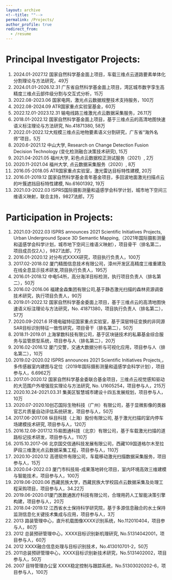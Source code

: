 ```yaml
---
layout: archive
<!--title: ""-->
permalink: /Projects/
author_profile: true
redirect_from:
  - /resume
---
```


# Principal Investigator Projects:
1.	2024.01-2027.12 国家自然科学基金面上项目，车载三维点云道路要素单体化分割理论与方法研究，49万
2.	2024.01.01-2026.12.31 广东省自然科学基金面上项目，湾区城市数字孪生高精度三维点云部件级分割与交互式分析，15万
3.  2022.08-2023.06 国家电网，激光点云数据规整技术支持服务，100万
4.	2022.08-2024.09 ATR国家重点实验室基金，60万
5.	2022.12.01-2023.12.31 输电线路三维激光点云数据采集服务，26.11万
6.	2018.01-2022.12 国家自然科学基金面上项目，基于三维点云的高清地图快速语义标注理论与方法研究, No.41871380, 58万
7.	2022.01-2022.12大规模三维点云地物要素语义分割研究，广东省“海外名师”项目，5万
8.	2020.6-2021.12 中山大学, Research on Change Detection Fusion Decision Technology (变化检测融合决策技术研究), 15万
9.	2021.04-2021.05 福州大学, 彩色点云数据校正测试服务（2021）, 2万
10.	2020.11-2021.04 福州大学, 点云数据采集服务（2020）, 8万
11.	2016.05-2018.05 ATR国家重点实验室，激光雷达目标特性建模, 20万
12.	2016.01-2019.12 国家自然科学基金青年基金项目，多回波地面激光扫描点云的叶簇遮挡目标特性建模, No.61601392, 19万
13.	2021.03-2022.03 ISPRS国际摄影测量和遥感学会科学计划，城市地下空间三维语义映射，联合主持，9827法郎，7万

# Participation in Projects:
1.	2021.03-2022.03 ISPRS announces 2021 Scientific Initiatives Projects, Urban Underground Space 3D Semantic Mapping,（2021年国际摄影测量和遥感学会科学计划，城市地下空间三维语义映射），项目骨干（排名第二，项目成员仅2人），9827法郎，7万
2.	2016.01-2020.12 对分布式XXXX研究，项目执行负责人，100万
3.	2017.02-2018.02 厦门精图信息技术有限公司，漳州开发区高精度三维重建及在线全息显示技术研发,项目执行负责人，195万
4.	2016.01-2018.12 中电54所，高分海洋目标检测，执行项目负责人（排名第二），50万
5.	2016.02-2016.06 福建金森集团有限公司,基于静态激光扫描的森林资源调查技术研究，执行项目负责人，90万
6.	2019.01-2022.12 国家自然科学基金委面上项目，基于三维点云的高清地图快速语义标注理论与方法研究，No. 41871380，项目执行负责人（排名第二），57万
7.	2020.09-2021.6 环境电磁特征国家重点实验室，基于深层特征变换的非同源SAR目标识别特征一致性研究，项目骨干（排名第二），50万
8.	2018.11-2019.01 上海掌数科技有限公司，基于区块链技术的私募基金综合服务与监管原型系统，项目参与人（排名第二），20万
9.	2016.02-2016.12 厦门交警，交通大数据分析与可视化应用，项目参与人（排名第二），10万
10.	2019.02-2020.02  ISPRS announces 2021 Scientific Initiatives Projects,，多传感器室内建图与定位（2019年国际摄影测量和遥感学会科学计划），项目参与人，6.6962万
11.	2017.01-2020.12 国家自然科学基金委联合基金项目，三维点云视觉感知驱动的大范围户外增强现实理论与方法研究, No. U1605254，项目参与人，215万
12.	2020.10.24-2021.03.31 集美区智慧城市建设十四五发展规划，项目参与人，10万
13.	2020.07-2020.10创芯国际生物科技（广州）有限公司，基于显微影像的类器官芯片质量自动评估系统研发，项目参与人，50万
14.	2017.06-2017.08 纵目科技（上海）股份有限公司, 基于激光扫描的室内停车场建模技术研究, 项目参与人，120万
15.	2016.12.08-2017.12.15易图通科技（北京）有限公司，基于车载激光扫描的道路标记技术研发，项目参与人，110万
16.	2015.10.2017-06 北京国交信通科技发展有限公司，西藏109国道格尔木至拉萨段三维激光点云数据采集工程，项目参与人，110万
17.	2020.10-2020.12 高德软件有限公司，车载移动激光扫描数据采集服务，项目参与人，15万
18.	2020.04-2022.03 厦门市科技局-成果落地转化项目，室内环境高效三维建模与智能技术，项目参与人，100万
19.	2019.06-2020.06  西藏民族大学，西藏民族大学校园点云数据采集及处理工程采购项目，项目参与人，34.22万
20.	2019.06-2020.01厦门医数通医疗科技有限公司，合理用药人工智能决策引擎构建，项目参与人，20万
21.	2018.04-2019.12 江西省水土保持科学研究院，基于多源信息融合的水土保持监测信息化关键技术集成与应用，项目参与人，3万
22.	2013 路装管理中心，直升机载图像XXXX识别系统，No.112010404，项目参与人，80万
23.	2012 总装预研管理中心，XXXX目标识别新机理研究, No.51314042001，项目参与人，60万
24.	2012 XXXX融合信息处理与目标识别技术，No.413010701-2，50万
25.	2011总装预研管理中心，XXXX目标识别新技术研究，No.5131402002，项目参与人，50万
26.	2007 目特管理办公室 XXXX稳定控制与跟踪系统，No.51303020202-6，项目参与人，100万
